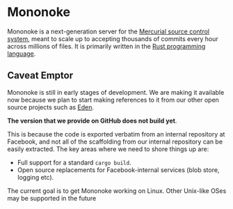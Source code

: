 # Mononoke

Mononoke is a next-generation server for the [Mercurial source control
system](https://www.mercurial-scm.org/), meant to scale up to accepting
thousands of commits every hour across millions of files. It is primarily
written in the [Rust programming language](https://www.rust-lang.org/en-US/).

## Caveat Emptor

Mononoke is still in early stages of development. We are making it available now because we plan to
start making references to it from our other open source projects such as
[Eden](https://github.com/facebookexperimental/eden).

**The version that we provide on GitHub does not build yet**.

This is because the code is exported verbatim from an internal repository at Facebook, and
not all of the scaffolding from our internal repository can be easily extracted. The key areas
where we need to shore things up are:

* Full support for a standard `cargo build`.
* Open source replacements for Facebook-internal services (blob store, logging etc).

The current goal is to get Mononoke working on Linux. Other Unix-like OSes may
be supported in the future
